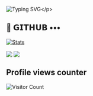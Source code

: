 ![Typing SVG](https://readme-typing-svg.herokuapp.com/?lines=𝐈+𝐀𝐦+𝙼𝚁𝗔𝗞!!!!!;𝐒𝐎𝐅𝐓𝐖𝐀𝐑𝐄+𝗗𝗘𝗩𝗘𝗟𝗢𝗣𝗘𝗥!!!!!;𝐓𝐄𝐋𝐄𝐆𝐑𝐀𝐌+𝐁𝐎𝐓𝐒+𝐃𝐄𝐕𝐄𝐋𝐎𝐏𝐄𝐑!!!!;𝙼𝚁𝗔𝗞+𝗟𝗶𝗻𝗸𝗭𝘇+&+𝙼𝚁𝗔𝗞+𝐓𝐞𝐜𝐡!!!!)</p>

## 💜 𝗚𝗜𝗧𝗛𝗨𝗕 •••

[![Stats](https://github-readme-stats.vercel.app/api?username=MrAKTech&hide=prs&count_public=true&show_icons=true&theme=algolia)](https://github.com/MrAKTech/github-readme-stats)

<img src="https://github-readme-streak-stats.herokuapp.com?user=MrAKTech&theme=tokyonight" align="center">

<img src="https://github-readme-stats.vercel.app/api/top-langs/?username=MrAKTech&layout=compact&theme=tokyonight" align="center">

## Profile views counter

![Visitor Count](https://profile-counter.glitch.me/{MrAKTech}/count.svg)
